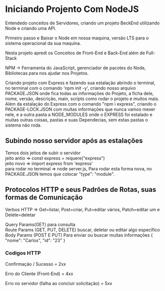 <h1>Iniciando Projento Com NodeJS</h1>
<p>Entendedo conceitos de Servidores, criando um projeto BeckEnd utilizando Node e criando uma API.</p>
<p>Primeiro passo e Baixar o Node em nossa maquina, versão LTS para o sistema operacional da sua maquina. </p>
<p>Nesta projeto apredi os Conceitos de Front-End e Back-End além de Full-Stack</p>
<p>NPM  -> Ferramenta do JavaScript, gerenciador de pacotes do Node, Bibliotecas para nos ajudar nos Projetos.</p>
<p>Criando projeto com Express e fazendo sua estalação abrindo o terminal, no terminal com o comando 'npm init -y', criando nosso arquivo PACKAGE.JSON onde fica todas as informações do Projeto, a ficha dele, nome, versão, descrição, main, scripts como rodar o projeto e muitos mais.  Além da estalação do Express com o comando "npm i express", criando o  PACKAGE-LOCK.JSON  com muitas informações que nunca vamos mexer nele, e a outra pasta a NODE_MODULES onde o EXPRESS foi estalado e muitas outras coisas, pastas e suas Dependecias, sem estas pastas o sistema não roda.</p>
<h2>Subindo nosso servidor após as estalações</h2>
<p>Temos dois jeitos de subir o servidor
<br>
jeito antio => const express = requere("express")
<br>
jeito novo => import express from 'express'
<br>
para rodar no terminal => node server.js, Para rodar esta forma nova, no PACKAGE.JSON temos que colocar "type": "module".
</p>
<h2>Protocolos HTTP e seus Padrões de Rotas, suas formas de Comunicação</h2>
<p>Verbos HTTP => Get=listar, Post=criar, Put=editar vários, Patch=editar um e Delete=deletar</p>
<p>
  Query Params(GET) para consulta
  <br>
  Route Params (GET, PUT, DELETE) buscar, deletar ou editar algo específico
  <br>
  Body Params (POST E PUT) Para enviar ou buscar muitas informações { "nome": "Carlos", "id": "23" }
  <br>
  <h3>Codigos HTTP</h3>
  <p>Confirmação / Sucesso = 2xx</p>
  <p>Erro do Cliente (Front-End) = 4xx</p>
  <p>Erro no servidor (falha ao concluir solicitação) = 5xx</p>
</p>

